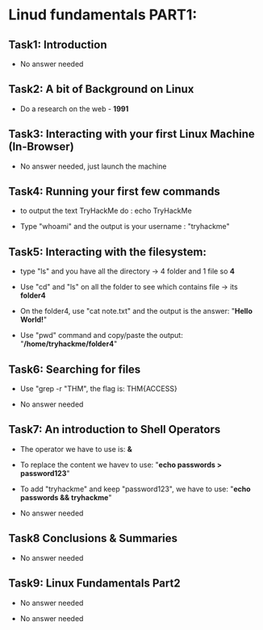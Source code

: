 # Linud fundamentals PART1:

## Task1: Introduction

- No answer needed

## Task2: A bit of Background on Linux

- Do a research on the web - **1991**

## Task3: Interacting with your first Linux Machine (In-Browser)

- No answer needed, just launch the machine

## Task4: Running your first few commands

- to output the text TryHackMe do : echo TryHackMe

- Type "whoami" and the output is your username : "tryhackme"

## Task5: Interacting with the filesystem:

- type "ls" and you have all the directory -> 4 folder and 1 file so **4**

- Use "cd" and "ls" on all the folder to see which contains file -> its **folder4**

- On the folder4, use "cat note.txt" and the output is the answer: "**Hello World!**"

- Use "pwd" command and copy/paste the output: "**/home/tryhackme/folder4**"

## Task6: Searching for files

- Use "grep -r "THM", the flag is: THM{ACCESS}

- No answer needed

## Task7: An introduction to Shell Operators

- The operator we have to use is: **&**

- To replace the content we havev to use: "**echo passwords > password123**"

- To add "tryhackme" and keep "password123", we have to use: "**echo passwords && tryhackme**"

- No answer needed

## Task8 Conclusions & Summaries

- No answer needed

## Task9: Linux Fundamentals Part2

- No answer needed

- No answer needed
